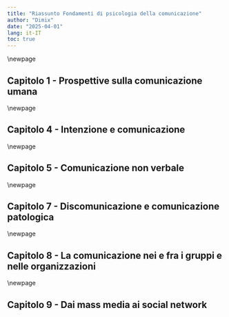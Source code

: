 ```yaml
---
title: "Riassunto Fondamenti di psicologia della comunicazione"
author: "Dimix"
date: "2025-04-01"
lang: it-IT
toc: true
---
```


\newpage
## **Capitolo 1 - Prospettive sulla comunicazione umana**



\newpage
## **Capitolo 4 - Intenzione e comunicazione**



\newpage
## **Capitolo 5 - Comunicazione non verbale**



\newpage
## **Capitolo 7 - Discomunicazione e comunicazione patologica**



\newpage
## **Capitolo 8 - La comunicazione nei e fra i gruppi e nelle organizzazioni**



\newpage
## **Capitolo 9 - Dai mass media ai social network**